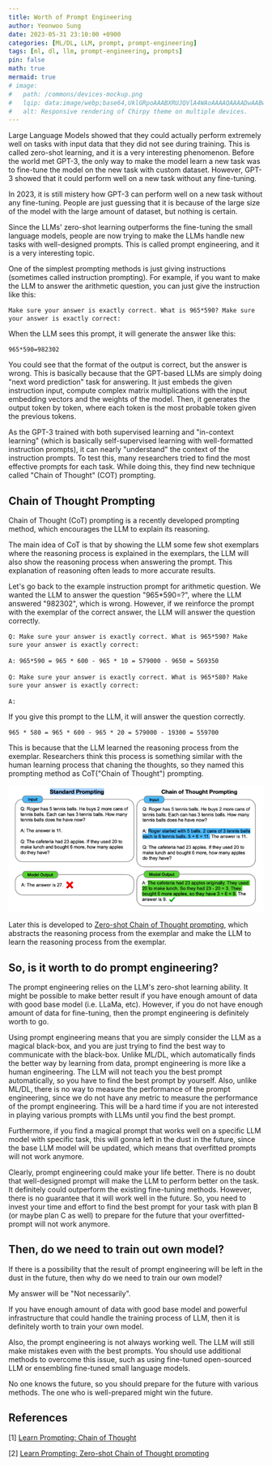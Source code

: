 ```yaml
---
title: Worth of Prompt Engineering
author: Yeonwoo Sung
date: 2023-05-31 23:10:00 +0900
categories: [ML/DL, LLM, prompt, prompt-engineering]
tags: [ml, dl, llm, prompt-engineering, prompts]
pin: false
math: true
mermaid: true
# image:
#   path: /commons/devices-mockup.png
#   lqip: data:image/webp;base64,UklGRpoAAABXRUJQVlA4WAoAAAAQAAAADwAABwAAQUxQSDIAAAARL0AmbZurmr57yyIiqE8oiG0bejIYEQTgqiDA9vqnsUSI6H+oAERp2HZ65qP/VIAWAFZQOCBCAAAA8AEAnQEqEAAIAAVAfCWkAALp8sF8rgRgAP7o9FDvMCkMde9PK7euH5M1m6VWoDXf2FkP3BqV0ZYbO6NA/VFIAAAA
#   alt: Responsive rendering of Chirpy theme on multiple devices.
---
```


Large Language Models showed that they could actually perform extremely well on tasks with input data that they did not see during training.
This is called zero-shot learning, and it is a very interesting phenomenon.
Before the world met GPT-3, the only way to make the model learn a new task was to fine-tune the model on the new task with custom dataset.
However, GPT-3 showed that it could perform well on a new task without any fine-tuning.

In 2023, it is still mistery how GPT-3 can perform well on a new task without any fine-tuning.
People are just guessing that it is because of the large size of the model with the large amount of dataset, but nothing is certain.

Since the LLMs' zero-shot learning outperforms the fine-tuning the small language models, people are now trying to make the LLMs handle new tasks with well-designed prompts.
This is called prompt engineering, and it is a very interesting topic.

One of the simplest prompting methods is just giving instructions (sometimes called instruction prompting).
For example, if you want to make the LLM to answer the arithmetic question, you can just give the instruction like this:

```
Make sure your answer is exactly correct. What is 965*590? Make sure your answer is exactly correct:
```

When the LLM sees this prompt, it will generate the answer like this:

```
965*590=982302
```

You could see that the format of the output is correct, but the answer is wrong.
This is basically because that the GPT-based LLMs are simply doing "next word prediction" task for answering.
It just embeds the given instruction input, compute complex matrix multiplications with the input embedding vectors and the weights of the model.
Then, it generates the output token by token, where each token is the most probable token given the previous tokens.

As the GPT-3 trained with both supervised learning and "in-context learning" (which is basically self-supervised learning with well-formatted instruction prompts), it can nearly "understand" the context of the instruction prompts.
To test this, many researchers tried to find the most effective prompts for each task.
While doing this, they find new technique called "Chain of Thought" (COT) prompting.

## Chain of Thought Prompting

Chain of Thought (CoT) prompting is a recently developed prompting method, which encourages the LLM to explain its reasoning.

The main idea of CoT is that by showing the LLM some few shot exemplars where the reasoning process is explained in the exemplars, the LLM will also show the reasoning process when answering the prompt. This explanation of reasoning often leads to more accurate results.

Let's go back to the example instruction prompt for arithmetic question.
We wanted the LLM to answer the question "965*590=?", where the LLM answered "982302", which is wrong.
However, if we reinforce the prompt with the exemplar of the correct answer, the LLM will answer the question correctly.

```
Q: Make sure your answer is exactly correct. What is 965*590? Make sure your answer is exactly correct:

A: 965*590 = 965 * 600 - 965 * 10 = 579000 - 9650 = 569350

Q: Make sure your answer is exactly correct. What is 965*580? Make sure your answer is exactly correct:

A:
```

If you give this prompt to the LLM, it will answer the question correctly.

```
965 * 580 = 965 * 600 - 965 * 20 = 579000 - 19300 = 559700
```

This is because that the LLM learned the reasoning process from the exemplar.
Researchers think this process is something similar with the human learning process that chaning the thoughts, so they named this prompting method as CoT("Chain of Thought") prompting.

![Chain of Thought Prompting](/assets/img/llm/prompts/cot.png)

Later this is developed to [Zero-shot Chain of Thought prompting](https://learnprompting.org/docs/intermediate/zero_shot_cot), which abstracts the reasoning process from the exemplar and make the LLM to learn the reasoning process from the exemplar.

## So, is it worth to do prompt engineering?

The prompt engineering relies on the LLM's zero-shot learning ability.
It might be possible to make better result if you have enough amount of data with good base model (i.e. LLaMa, etc).
However, if you do not have enough amount of data for fine-tuning, then the prompt engineering is definitely worth to go.

Using prompt engineering means that you are simply consider the LLM as a magical black-box, and you are just trying to find the best way to communicate with the black-box.
Unlike ML/DL, which automatically finds the better way by learning from data, prompt engineering is more like a human engineering.
The LLM will not teach you the best prompt automatically, so you have to find the best prompt by yourself.
Also, unlike ML/DL, there is no way to measure the performance of the prompt engineering, since we do not have any metric to measure the performance of the prompt engineering.
This will be a hard time if you are not interested in playing various prompts with LLMs until you find the best prompt.

Furthermore, if you find a magical prompt that works well on a specific LLM model with specific task, this will gonna left in the dust in the future, since the base LLM model will be updated, which means that overfitted prompts will not work anymore.

Clearly, prompt engineering could make your life better.
There is no doubt that well-designed prompt will make the LLM to perform better on the task.
It definitely could outperform the existing fine-tuning methods.
However, there is no guarantee that it will work well in the future.
So, you need to invest your time and effort to find the best prompt for your task with plan B (or maybe plan C as well) to prepare for the future that your overfitted-prompt will not work anymore.

## Then, do we need to train out own model?

If there is a possibility that the result of prompt engineering will be left in the dust in the future, then why do we need to train our own model?

My answer will be "Not necessarily".

If you have enough amount of data with good base model and powerful infrastructure that could handle the training process of LLM, then it is definitely worth to train your own model.

Also, the prompt engineering is not always working well. The LLM will still make mistakes even with the best prompts. You should use additional methods to overcome this issue, such as using fine-tuned open-sourced LLM or ensembling fine-tuned small language models.

No one knows the future, so you should prepare for the future with various methods.
The one who is well-prepared might win the future.

## References

[1] [Learn Prompting: Chain of Thought](https://learnprompting.org/docs/intermediate/chain_of_thought)

[2] [Learn Prompting: Zero-shot Chain of Thought prompting](https://learnprompting.org/docs/intermediate/zero_shot_cot)
